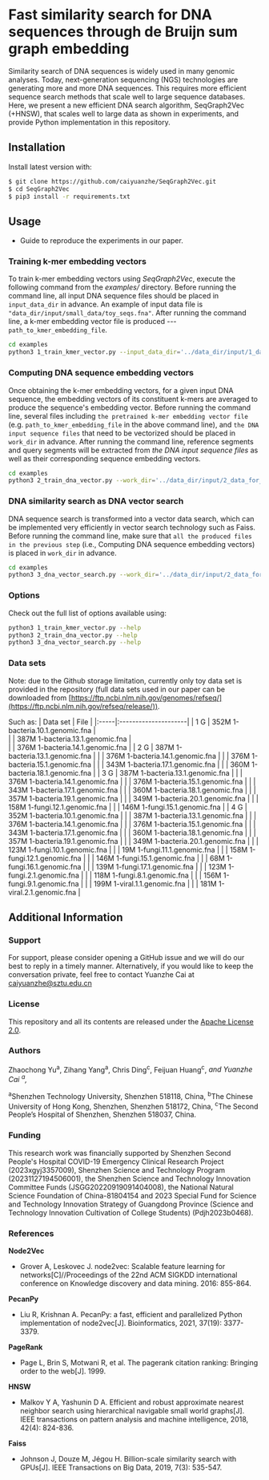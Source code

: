 # Fast similarity search for DNA sequences through de Bruijn sum graph embedding

Similarity search of DNA sequences is widely used in many genomic analyses. Today, next-generation sequencing (NGS) technologies are generating more and more DNA sequences. This requires more efficient sequence search methods that scale well to large sequence databases. Here, we present a new efficient DNA search algorithm, SeqGraph2Vec (+HNSW), that scales well to large data as shown in experiments, and provide Python implementation in this repository. 

## Installation

Install latest version with:
```bash
$ git clone https://github.com/caiyuanzhe/SeqGraph2Vec.git
$ cd SeqGraph2Vec
$ pip3 install -r requirements.txt
```

## Usage
- Guide to reproduce the experiments in our paper.

### Training k-mer embedding vectors

To train k-mer embedding vectors using *SeqGraph2Vec*, execute the following command from the *examples/* directory. 
Before running the command line, all input DNA sequence files should be placed in `input_data_dir` in advance. An example of input data file is `"data_dir/input/small_data/toy_seqs.fna"`.
After running the command line, a k-mer embedding vector file is produced --- `path_to_kmer_embedding_file`.

```bash
cd examples
python3 1_train_kmer_vector.py --input_data_dir='../data_dir/input/1_data_for_kmer_vector_training/small_data/' --path_to_kmer_embedding_file='../data_dir/input/1_data_for_kmer_vector_training/small_data/kmer-embedding.txt' --kmer_size=8 --dataprocess_workers=8 --seq_file_num_to_load=8 --pagerank_damping_factor=0.85 --p=1.0 --q=0.001 --damping_factor_for_teleportation=0.99 --num_walks=40 --walks_length=150 --kmer_vec_dimension=128 --skip_gram_workers=8
```

### Computing DNA sequence embedding vectors

Once obtaining the k-mer embedding vectors, for a given input DNA sequence, the embedding vectors of its constituent k-mers are averaged to produce the sequence's embedding vector.
Before running the command line, several files including `the pretrained k-mer embedding vector file` (e.g. `path_to_kmer_embedding_file` in the above command line), and `the DNA input sequence files` that need to be vectorized should be placed in `work_dir` in advance. 
After running the command line, reference segments and query segments will be extracted from *the DNA input sequence files* as well as their corresponding sequence embedding vectors.

```bash
cd examples
python3 2_train_dna_vector.py --work_dir='../data_dir/input/2_data_for_seq_search/' --path_to_kmer_embedding_file='../data_dir/input/2_data_for_seq_search/kmer-embedding.txt' --kmer_size=8 --ref_segment_length=150 --query_segment_number=2
```

### DNA similarity search as DNA vector search

DNA sequence search is transformed into a vector data search, which can be implemented very efficiently in vector search technology such as Faiss. 
Before running the command line, make sure that `all the produced files in the previous step` (i.e., Computing DNA sequence embedding vectors) is placed in `work_dir` in advance. 

```bash
cd examples
python3 3_dna_vector_search.py --work_dir='../data_dir/input/2_data_for_seq_search/' --vertex_connection=100 --ef_search=2000 --ef_construction=128
```

### Options

Check out the full list of options available using:
```bash
python3 1_train_kmer_vector.py --help
python3 2_train_dna_vector.py --help
python3 3_dna_vector_search.py --help
```

### Data sets
Note: due to the Github storage limitation, currently only toy data set is provided in the repository (full data sets used in our paper can be downloaded from [https://ftp.ncbi.nlm.nih.gov/genomes/refseq/](https://ftp.ncbi.nlm.nih.gov/refseq/release/)).

Such as:
| Data set | File |
|:-----|:---------------------|
| 1 G | 352M 1-bacteria.10.1.genomic.fna |		
|     | 387M 1-bacteria.13.1.genomic.fna |		
|     | 376M 1-bacteria.14.1.genomic.fna |
| 2 G | 387M 1-bacteria.13.1.genomic.fna |
|     | 376M 1-bacteria.14.1.genomic.fna |
|     | 376M 1-bacteria.15.1.genomic.fna |
|     | 343M 1-bacteria.17.1.genomic.fna |
|     | 360M 1-bacteria.18.1.genomic.fna | 
| 3 G | 387M 1-bacteria.13.1.genomic.fna |
|     | 376M 1-bacteria.14.1.genomic.fna | 
|     | 376M 1-bacteria.15.1.genomic.fna |
|     | 343M 1-bacteria.17.1.genomic.fna |
|     | 360M 1-bacteria.18.1.genomic.fna |
|     | 357M 1-bacteria.19.1.genomic.fna |
|     | 349M 1-bacteria.20.1.genomic.fna |
|     | 158M 1-fungi.12.1.genomic.fna |
|     | 146M 1-fungi.15.1.genomic.fna |
| 4 G | 352M 1-bacteria.10.1.genomic.fna |
|     | 387M 1-bacteria.13.1.genomic.fna |
|     | 376M 1-bacteria.14.1.genomic.fna |
|     | 376M 1-bacteria.15.1.genomic.fna |
|     | 343M 1-bacteria.17.1.genomic.fna |
|     | 360M 1-bacteria.18.1.genomic.fna |
|     | 357M 1-bacteria.19.1.genomic.fna |
|     | 349M 1-bacteria.20.1.genomic.fna |
|     | 123M 1-fungi.10.1.genomic.fna |
|     | 19M 1-fungi.11.1.genomic.fna |
|     | 158M 1-fungi.12.1.genomic.fna |
|     | 146M 1-fungi.15.1.genomic.fna |
|     | 68M 1-fungi.16.1.genomic.fna |
|     | 139M 1-fungi.17.1.genomic.fna |
|     | 123M 1-fungi.2.1.genomic.fna |
|     | 118M 1-fungi.8.1.genomic.fna |
|     | 156M 1-fungi.9.1.genomic.fna |
|     | 199M 1-viral.1.1.genomic.fna |
|     | 181M 1-viral.2.1.genomic.fna |


## Additional Information
### Support
For support, please consider opening a GitHub issue and we will do our best to reply in a timely manner.
Alternatively, if you would like to keep the conversation private, feel free to contact Yuanzhe Cai at caiyuanzhe@sztu.edu.cn

### License
This repository and all its contents are released under the [Apache License 2.0](https://www.apache.org/licenses/LICENSE-2.0).

### Authors
Zhaochong Yu<sup>a</sup>, Zihang Yang<sup>a</sup>, Chris Ding<sup>c</sup>, Feijuan Huang<sup>c</sup>,<sup>*</sup> and Yuanzhe Cai <sup>a</sup>,<sup>*</sup>

<sup>a</sup>Shenzhen Technology University, Shenzhen 518118, China, <sup>b</sup>The Chinese University of Hong Kong, Shenzhen, Shenzhen 518172, China, <sup>c</sup>The Second People’s Hospital of Shenzhen, Shenzhen 518037, China.

### Funding
This research work was financially supported by Shenzhen Second People's Hospital COVID-19 Emergency Clinical Research Project (2023xgyj3357009), Shenzhen Science and Technology Program (20231127194506001), the Shenzhen Science and Technology Innovation Committee Funds (JSGG20220919091404008), the National Natural Science Foundation of China-81804154 and 2023 Special Fund for Science and Technology Innovation Strategy of Guangdong Province (Science and Technology Innovation Cultivation of College Students) (Pdjh2023b0468).


### References
**Node2Vec**
* Grover A, Leskovec J. node2vec: Scalable feature learning for networks[C]//Proceedings of the 22nd ACM SIGKDD international conference on Knowledge discovery and data mining. 2016: 855-864.
  
**PecanPy**
* Liu R, Krishnan A. PecanPy: a fast, efficient and parallelized Python implementation of node2vec[J]. Bioinformatics, 2021, 37(19): 3377-3379.
  
**PageRank**
* Page L, Brin S, Motwani R, et al. The pagerank citation ranking: Bringing order to the web[J]. 1999.

**HNSW**
* Malkov Y A, Yashunin D A. Efficient and robust approximate nearest neighbor search using hierarchical navigable small world graphs[J]. IEEE transactions on pattern analysis and machine intelligence, 2018, 42(4): 824-836.

**Faiss**
* Johnson J, Douze M, Jégou H. Billion-scale similarity search with GPUs[J]. IEEE Transactions on Big Data, 2019, 7(3): 535-547.
